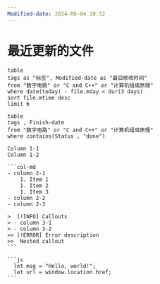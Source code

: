 ```yaml
---
Modified-date: 2024-06-04 10:52
---
```




# 最近更新的文件

```dataview
table
tags as "标签", Modified-date as "最后修改时间"
from "数字电路" or "C and C++" or "计算机组成原理"
where date(today) - file.mday < dur(3 days)
sort file.mtime desc
limit 6
```



```dataview
table
tags , Finish-date
from "数字电路" or "C and C++" or "计算机组成原理"
where contains(Status , "done")
```







````col
Column 1-1
Column 1-2

```col-md
- column 2-1
    1. Item 1
    1. Item 2
    1. Item 3
- column 2-2
- column 2-3

>  [!INFO] Callouts
> - column 3-1
> - column 3-2
>> [!ERROR] Error description
>>  Nested callout
```

```js
  let msg = "Hello, world!";
  let url = window.location.href;
```
````





